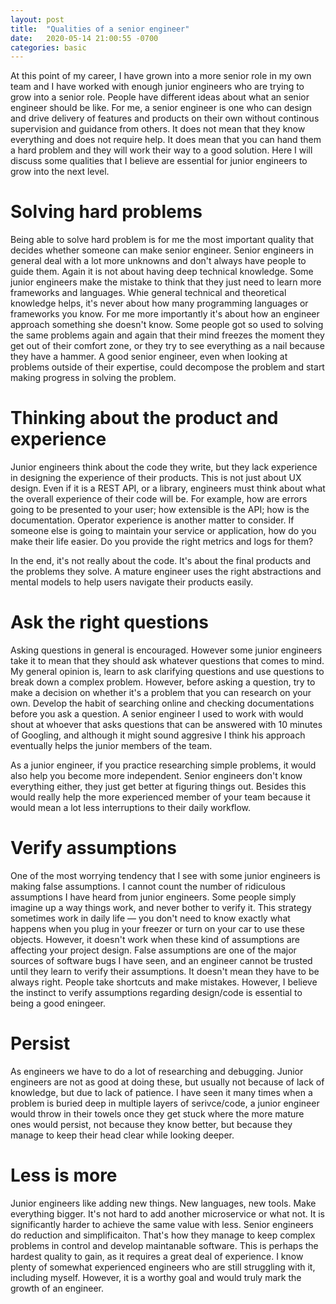 ```yaml
---
layout: post
title:  "Qualities of a senior engineer"
date:   2020-05-14 21:00:55 -0700
categories: basic
---
```


At this point of my career, I have grown into a more senior role in my own team and I have worked with enough junior engineers who are trying to grow into a senior role. People have different ideas about what an senior engineer should be like. For me, a senior engineer is one who can design and drive delivery of features and products on their own without continous supervision and guidance from others. It does not mean that they know everything and does not require help. It does mean that you can hand them a hard problem and they will work their way to a good solution. Here I will discuss some qualities that I believe are essential for junior engineers to grow into the next level.

# Solving hard problems

Being able to solve hard problem is for me the most important quality that decides whether someone can make senior engineer. Senior engineers in general deal with a lot more unknowns and don't always have people to guide them. Again it is not about having deep technical knowledge. Some junior engineers make the mistake to think that they just need to learn more frameworks and languages. Whie general technical and theoretical knowledge helps, it's never about how many programming languages or frameworks you know. For me more importantly it's about how an engineer approach something she doesn't know. Some people got so used to solving the same problems again and again that their mind freezes the moment they get out of their comfort zone, or they try to see everything as a nail because they have a hammer. A good senior engineer, even when looking at problems outside of their expertise, could decompose the problem and start making progress in solving the problem. 

# Thinking about the product and experience

Junior engineers think about the code they write, but they lack experience in designing the experience of their products. This is not just about UX design. Even if it is a REST API, or a library, engineers must think about what the overall experience of their code will be. For example, how are errors going to be presented to your user; how extensible is the API; how is the documentation. Operator experience is another matter to consider. If someone else is going to maintain your service or application, how do you make their life easier. Do you provide the right metrics and logs for them?

In the end, it's not really about the code. It's about the final products and the problems they solve. A mature engineer uses the right abstractions and mental models to help users navigate their products easily.

# Ask the right questions

Asking questions in general is encouraged. However some junior engineers take it to mean that they should ask whatever questions that comes to mind. My general opinion is, learn to ask clarifying questions and use questions to break down a complex problem. However, before asking a question, try to make a decision on whether it's a problem that you can research on your own. Develop the habit of searching online and checking documentations before you ask a question. A senior engineer I used to work with would shout at whoever that asks questions that can be answered with 10 minutes of Googling, and although it might sound aggresive I think his approach eventually helps the junior members of the team. 

As a junior engineer, if you practice researching simple problems, it would also help you become more independent. Senior engineers don't know everything either, they just get better at figuring things out. Besides this would really help the more experienced member of your team because it would mean a lot less interruptions to their daily workflow.

# Verify assumptions

One of the most worrying tendency that I see with some junior engineers is making false assumptions. I cannot count the number of ridiculous assumptions I have heard from junior engineers. Some people simply imagine up a way things work, and never bother to verify it. This strategy sometimes work in daily life — you don't need to know exactly what happens when you plug in your freezer or turn on your car to use these objects. However, it doesn't work when these kind of assumptions are affecting your project design. False assumptions are one of the major sources of software bugs I have seen, and an engineer cannot be trusted until they learn to verify their assumptions. It doesn't mean they have to be always right. People take shortcuts and make mistakes. However, I believe the instinct to verify assumptions regarding design/code is essential to being a good eningeer.

# Persist

As engineers we have to do a lot of researching and debugging. Junior engineers are not as good at doing these, but usually not because of lack of knowledge, but due to lack of patience. I have seen it many times when a problem is buried deep in multiple layers of serivce/code, a junior engineer would throw in their towels once they get stuck where the more mature ones would persist, not because they know better, but because they manage to keep their head clear while looking deeper.

# Less is more

Junior engineers like adding new things. New languages, new tools. Make everything bigger. It's not hard to add another microservice or what not. It is significantly harder to achieve the same value with less. Senior engineers do reduction and simplificaiton. That's how they manage to keep complex problems in control and develop maintanable software. This is perhaps the hardest quality to gain, as it requires a great deal of experience. I know plenty of somewhat experienced engineers who are still struggling with it, including myself. However, it is a worthy goal and would truly mark the growth of an engineer.
